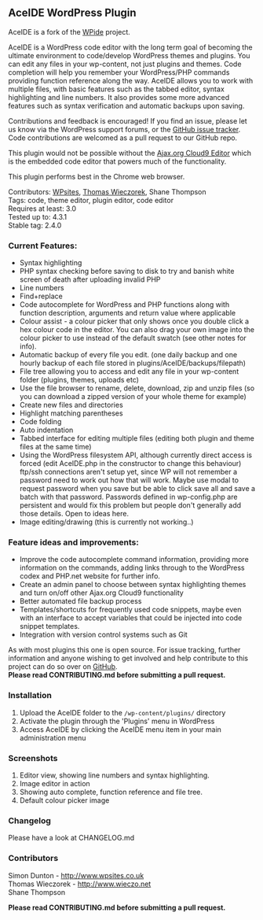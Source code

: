 ## AceIDE WordPress Plugin
AceIDE is a fork of the [WPide][1] project.

AceIDE is a WordPress code editor with the long term goal of becoming the ultimate environment to code/develop WordPress themes and plugins. You can edit any files in your wp-content, not just plugins and themes. Code completion will help you remember your WordPress/PHP commands providing function reference along the way. AceIDE allows you to work with multiple files, with basic features such as the tabbed editor, syntax highlighting and line numbers. It also provides some more advanced features such as syntax verification and automatic backups upon saving.

Contributions and feedback is encouraged! If you find an issue, please let us know via the WordPress support forums, or the [GitHub issue tracker][3]. Code contributions are welcomed as a pull request to our GitHub repo.

This plugin would not be possible without the [Ajax.org Cloud9 Editor][4] which is the embedded code editor that powers much of the functionality.

This plugin performs best in the Chrome web browser.

Contributors: [WPsites][5], [Thomas Wieczorek][6], Shane Thompson  
Tags: code, theme editor, plugin editor, code editor  
Requires at least: 3.0  
Tested up to: 4.3.1  
Stable tag: 2.4.0  

### Current Features:
- Syntax highlighting
- PHP syntax checking before saving to disk to try and banish white screen of death after uploading invalid PHP
- Line numbers
- Find+replace
- Code autocomplete for WordPress and PHP functions along with function description, arguments and return value where applicable
- Colour assist - a colour picker that only shows once you double click a hex colour code in the editor. You can also drag your own image into the colour picker to use instead of the default swatch (see other notes for info).
- Automatic backup of every file you edit. (one daily backup and one hourly backup of each file stored in plugins/AceIDE/backups/filepath)
- File tree allowing you to access and edit any file in your wp-content folder (plugins, themes, uploads etc)
- Use the file browser to rename, delete, download, zip and unzip files (so you can download a zipped version of your whole theme for example)
- Create new files and directories
- Highlight matching parentheses
- Code folding
- Auto indentation
- Tabbed interface for editing multiple files (editing both plugin and theme files at the same time)
- Using the WordPress filesystem API, although currently direct access is forced (edit AceIDE.php in the constructor to change this behaviour) ftp/ssh connections aren't setup yet, since WP will not remember a password need to work out how that will work. Maybe use modal to request password when you save but be able to click save all and save a batch with that password. Passwords defined in wp-config.php are persistent and would fix this problem but people don't generally add those details. Open to ideas here.
- Image editing/drawing (this is currently not working..)

### Feature ideas and improvements:
- Improve the code autocomplete command information, providing more information on the commands, adding links through to the WordPress codex and PHP.net website for further info.
- Create an admin panel to choose between syntax highlighting themes and turn on/off other Ajax.org Cloud9 functionality
- Better automated file backup process
- Templates/shortcuts for frequently used code snippets, maybe even with an interface to accept variables that could be injected into code snippet templates.
- Integration with version control systems such as Git

As with most plugins this one is open source. For issue tracking, further information and anyone wishing to get involved and help contribute to this project can do so over on [GitHub][2].  
**Please read CONTRIBUTING.md before submitting a pull request.**

### Installation
1. Upload the AceIDE folder to the `/wp-content/plugins/` directory
1. Activate the plugin through the 'Plugins' menu in WordPress
1. Access AceIDE by clicking the AceIDE menu item in your main administration menu

### Screenshots
1. Editor view, showing line numbers and syntax highlighting.
2. Image editor in action
3. Showing auto complete, function reference and file tree.
4. Default colour picker image

### Changelog
Please have a look at CHANGELOG.md

### Contributors

Simon Dunton - http://www.wpsites.co.uk  
Thomas Wieczorek - http://www.wieczo.net  
Shane Thompson  

**Please read CONTRIBUTING.md before submitting a pull request.**

  [1]: https://github.com/WPSites/WPide
  [2]: https://github.com/AceIDE/AceIDE
  [3]: https://github.com/AceIDE/AceIDE/issues
  [4]: http://ace.ajax.org
  [5]: http://www.wpsites.co.uk
  [6]: http://www.wieczo.net

